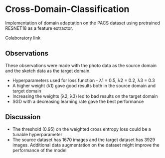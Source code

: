 # Cross-Domain-Classification

Implementation of domain adaptation on the PACS dataset using pretrained RESNET18 as a feature extractor.

[Colaboratory link](https://colab.research.google.com/drive/1TKiHBl4NXSxLvBL9QvGpdgSrs4YmB0zc?usp=sharing)

## Observations
These observations were made with the photo data as the source domain and the sketch data as the target domain.

- Hyperparameters used for loss function - λ1 = 0.5, λ2 = 0.2, λ3 = 0.3
- A higher weight (λ1) gave good results both in the source domain and target domain
- Increasing the weights (λ2, λ3) led to bad results on the target domain
- SGD with a decreasing learning rate gave the best performance

## Discussion

- The threshold (0.95) on the weighted cross entropy loss could be a tunable hyperparameter
- The source dataset has 1670 images and the target dataset has 3929 images. Additional data augmentation on the dataset might improve the performance of the model
